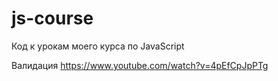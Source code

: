 # js-course
Код к урокам моего курса по JavaScript

Валидация
https://www.youtube.com/watch?v=4pEfCpJpPTg
